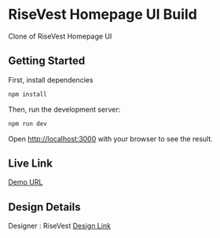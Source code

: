 # RiseVest Homepage UI Build

Clone of RiseVest Homepage UI

## Getting Started

First, install dependencies

```bash
npm install

```

Then, run the development server:

```bash
npm run dev
```

Open [http://localhost:3000](http://localhost:3000) with your browser to see the result.

## Live Link

[Demo URL](https://risevest-homepage.vercel.app/)

## Design Details

Designer : RiseVest
[Design Link](https://www.figma.com/design/Hevc45ogbUy06wVFK6Yzta/Home-Page?node-id=1-1166&node-type=frame&t=E1iGmTXe7Gl9RCbT-0)
